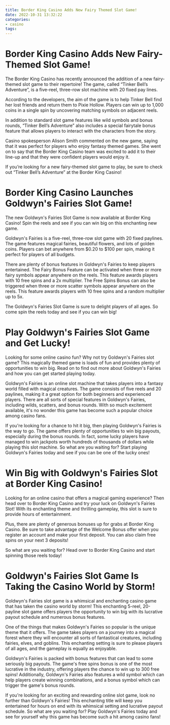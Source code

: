 ```yaml
---
title: Border King Casino Adds New Fairy Themed Slot Game!
date: 2022-10-31 13:32:22
categories:
- casino
tags:
---
```



#  Border King Casino Adds New Fairy-Themed Slot Game!

The Border King Casino has recently announced the addition of a new fairy-themed slot game to their repertoire! The game, called “Tinker Bell’s Adventure”, is a five-reel, three-row slot machine with 20 fixed pay lines.

According to the developers, the aim of the game is to help Tinker Bell find her lost friends and return them to Pixie Hollow. Players can win up to 1,000 coins in a single spin by uncovering matching symbols on adjacent reels.

In addition to standard slot game features like wild symbols and bonus rounds, “Tinker Bell’s Adventure” also includes a special fairytale bonus feature that allows players to interact with the characters from the story.

Casino spokesperson Alison Smith commented on the new game, saying that it was perfect for players who enjoy fantasy themed games. She went on to say that the Border King Casino team was excited to add it to their line-up and that they were confident players would enjoy it.

If you’re looking for a new fairy-themed slot game to play, be sure to check out “Tinker Bell’s Adventure” at the Border King Casino!

#  Border King Casino Launches Goldwyn's Fairies Slot Game!

The new Goldwyn's Fairies Slot Game is now available at Border King Casino! Spin the reels and see if you can win big on this enchanting new game.

Goldwyn's Fairies is a five-reel, three-row slot game with 20 fixed paylines. The game features magical fairies, beautiful flowers, and lots of golden coins. Players can bet anywhere from $0.20 to $100 per spin, making it perfect for players of all budgets.

There are plenty of bonus features in Goldwyn's Fairies to keep players entertained. The Fairy Bonus Feature can be activated when three or more fairy symbols appear anywhere on the reels. This feature awards players with 10 free spins and a 2x multiplier. The Free Spins Bonus can also be triggered when three or more scatter symbols appear anywhere on the reels. This feature awards players with 10 free spins and a random multiplier up to 5x.

The Goldwyn's Fairies Slot Game is sure to delight players of all ages. So come spin the reels today and see if you can win big!

#  Play Goldwyn's Fairies Slot Game and Get Lucky!

Looking for some online casino fun? Why not try Goldwyn's Fairies slot game? This magically themed game is loads of fun and provides plenty of opportunities to win big. Read on to find out more about Goldwyn's Fairies and how you can get started playing today.

Goldwyn's Fairies is an online slot machine that takes players into a fantasy world filled with magical creatures. The game consists of five reels and 20 paylines, making it a great option for both beginners and experienced players. There are all sorts of special features in Goldwyn's Fairies, including wilds, scatters, and bonus rounds. With so much excitement available, it's no wonder this game has become such a popular choice among casino fans.

If you're looking for a chance to hit it big, then playing Goldwyn's Fairies is the way to go. The game offers plenty of opportunities to win big payouts, especially during the bonus rounds. In fact, some lucky players have managed to win jackpots worth hundreds of thousands of dollars while playing this slot machine. So what are you waiting for? Start playing Goldwyn's Fairies today and see if you can be one of the lucky ones!

#  Win Big with Goldwyn's Fairies Slot at Border King Casino!

Looking for an online casino that offers a magical gaming experience? Then head over to Border King Casino and try your luck on Goldwyn's Fairies Slot! With its enchanting theme and thrilling gameplay, this slot is sure to provide hours of entertainment.

Plus, there are plenty of generous bonuses up for grabs at Border King Casino. Be sure to take advantage of the Welcome Bonus offer when you register an account and make your first deposit. You can also claim free spins on your next 3 deposits!

So what are you waiting for? Head over to Border King Casino and start spinning those reels today!

#  Goldwyn's Fairies Slot Game Is Taking the Casino World by Storm!

Goldwyn's Fairies slot game is a whimsical and enchanting casino game that has taken the casino world by storm! This enchanting 5-reel, 20-payline slot game offers players the opportunity to win big with its lucrative payout schedule and numerous bonus features.

One of the things that makes Goldwyn's Fairies so popular is the unique theme that it offers. The game takes players on a journey into a magical forest where they will encounter all sorts of fantastical creatures, including fairies, elves, and goblins. This enchanting setting is sure to please players of all ages, and the gameplay is equally as enjoyable.

Goldwyn's Fairies is packed with bonus features that can lead to some seriously big payouts. The game's free spins bonus is one of the most lucrative in the industry, offering players the chance to win up to 300 free spins! Additionally, Goldwyn's Fairies also features a wild symbol which can help players create winning combinations, and a bonus symbol which can trigger the game's bonus rounds.

If you're looking for an exciting and rewarding online slot game, look no further than Goldwyn's Fairies! This enchanting title will keep you entertained for hours on end with its whimsical setting and lucrative payout schedule. So what are you waiting for? Play Goldwyn's Fairies today and see for yourself why this game has become such a hit among casino fans!